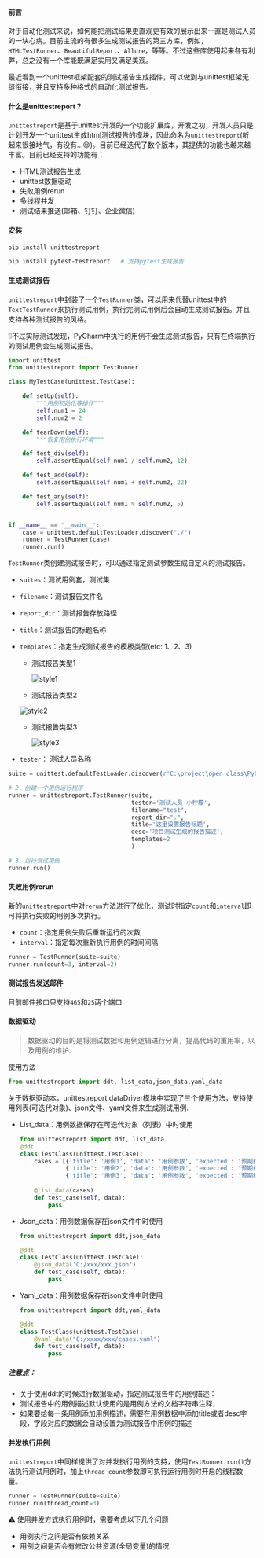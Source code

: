 #### 前言

对于自动化测试来说，如何能把测试结果更直观更有效的展示出来一直是测试人员的一块心病。目前主流的有很多生成测试报告的第三方库，例如，`HTMLTestRunner`、`BeautifulReport`、`Allure`，等等。不过这些库使用起来各有利弊，总之没有一个库能既满足实用又满足美观。

最近看到一个unittest框架配套的测试报告生成插件，可以做到与unittest框架无缝衔接，并且支持多种格式的自动化测试报告。



#### 什么是unittestreport？

`unittestreport`是基于unittest开发的一个功能扩展库，开发之初，开发人员只是计划开发一个unittest生成html测试报告的模块，因此命名为`unittestreport`(听起来很接地气，有没有...😌)。目前已经迭代了数个版本，其提供的功能也越来越丰富。目前已经支持的功能有：

- HTML测试报告生成
- unittest数据驱动
- 失败用例rerun
- 多线程并发
- 测试结果推送(邮箱、钉钉、企业微信)



#### 安装

```bash
pip install unittestreport

pip install pytest-testreport   # 支持pytest生成报告
```



#### 生成测试报告

`unittestreport`中封装了一个`TestRunner`类，可以用来代替unittest中的`TextTestRunner`来执行测试用例，执行完测试用例后会自动生成测试报告。并且支持各种测试报告的风格。

❕❕不过实际测试发现，PyCharm中执行的用例不会生成测试报告，只有在终端执行的测试用例会生成测试报告。

```python
import unittest
from unittestreport import TestRunner

class MyTestCase(unittest.TestCase):

    def setUp(self):
        """用例初始化等操作"""
        self.num1 = 24
        self.num2 = 2

    def tearDown(self):
        """恢复用例执行环境"""

    def test_div(self):
        self.assertEqual(self.num1 / self.num2, 12)

    def test_add(self):
        self.assertEqual(self.num1 + self.num2, 22)

    def test_any(self):
        self.assertEqual(self.num1 % self.num2, 5)


if __name__ == '__main__':
    case = unittest.defaultTestLoader.discover("./")
    runner = TestRunner(case)
    runner.run()
```

`TestRunner`类创建测试报告时，可以通过指定测试参数生成自定义的测试报告。

- `suites`：测试用例套，测试集

- `filename`：测试报告文件名

- `report_dir`：测试报告存放路径

- `title`：测试报告的标题名称

- `templates`：指定生成测试报告的模板类型(etc: 1、2、3)

  - 测试报告类型1

    ![style1](../../img/%E6%B5%8B%E8%AF%95%E6%8A%A5%E5%91%8A%E6%A8%A1%E6%9D%BF%E7%B1%BB%E5%9E%8B1-6610536.png)

  -  测试报告类型2

    ![style2](../../img/%E6%B5%8B%E8%AF%95%E6%8A%A5%E5%91%8A%E6%A8%A1%E6%9D%BF%E7%B1%BB%E5%9E%8B2-6610562.png)

  - 测试报告类型3

    ![style3](../../img/%E6%B5%8B%E8%AF%95%E6%8A%A5%E5%91%8A%E6%A8%A1%E6%9D%BF%E7%B1%BB%E5%9E%8B3-6610580.png)

- `tester`： 测试人员名称

```python
suite = unittest.defaultTestLoader.discover(r'C:\project\open_class\Py0507\testcase')

# 2、创建一个用例运行程序
runner = unittestreport.TestRunner(suite,
                                   tester='测试人员—小柠檬',
                                   filename="test",
                                   report_dir=".",
                                   title='这里设置报告标题',
                                   desc='项目测试生成的报告描述',
                                   templates=2
                                   )

# 3、运行测试用例
runner.run()
```



#### 失败用例rerun

新的`unittestreport`中对`rerun`方法进行了优化，测试时指定`count`和`interval`即可将执行失败的用例多次执行。

- `count`：指定用例失败后重新运行的次数
- `interval`：指定每次重新执行用例的时间间隔

```python
runner = TestRunner(suite=suite)
runner.run(count=3, interval=2)
```



#### 测试报告发送邮件

目前邮件接口只支持`465`和`25`两个端口



#### 数据驱动

> 数据驱动的目的是将测试数据和用例逻辑进行分离，提高代码的重用率，以及用例的维护.

使用方法

```python
from unittestreport import ddt, list_data,json_data,yaml_data
```

关于数据驱动本，unittestreport.dataDriver模块中实现了三个使用方法，支持使用列表(可迭代对象)、json文件、yaml文件来生成测试用例.

- List_data：用例数据保存在可迭代对象（列表）中时使用

  ```python
  from unittestreport import ddt, list_data
  @ddt
  class TestClass(unittest.TestCase):
      cases = [{'title': '用例1', 'data': '用例参数', 'expected': '预期结果'}, 
               {'title': '用例2', 'data': '用例参数', 'expected': '预期结果'},
               {'title': '用例3', 'data': '用例参数', 'expected': '预期结果'}]
      
      @list_data(cases)
      def test_case(self, data):
          pass
  ```

- Json_data：用例数据保存在json文件中时使用

  ```python
  from unittestreport import ddt,json_data
  
  @ddt
  class TestClass(unittest.TestCase):
      @json_data('C:/xxx/xxx.json')
      def test_case(self, data):
          pass
  ```

- Yaml_data：用例数据保存在json文件中时使用

  ```python
  from unittestreport import ddt,yaml_data
  
  @ddt
  class TestClass(unittest.TestCase):
      @yaml_data("C:/xxxx/xxx/cases.yaml")
      def test_case(self, data):
          pass
  ```

##### 注意点：

* 关于使用ddt的时候进行数据驱动，指定测试报告中的用例描述：
* 测试报告中的用例描述默认使用的是用例方法的文档字符串注释，
* 如果要给每一条用例添加用例描述，需要在用例数据中添加title或者desc字段，字段对应的数据会自动设置为测试报告中用例的描述



#### 并发执行用例

`unittestreport`中同样提供了对并发执行用例的支持，使用`TestRunner.run()`方法执行测试用例时，加上`thread_count`参数即可执行运行用例时开启的线程数量。

```python
runner = TestRunner(suite=suite)
runner.run(thread_count=3)
```

:warning: 使用并发方式执行用例时，需要考虑以下几个问题

- 用例执行之间是否有依赖关系
- 用例之间是否会有修改公共资源(全局变量)的情况

